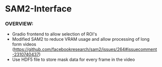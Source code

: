 # SAM2-Interface

### OVERVIEW:
- Gradio frontend to allow selection of ROI's
- Modified SAM2 to reduce VRAM usage and allow processing of long form videos (https://github.com/facebookresearch/sam2/issues/264#issuecomment-2310740437)
- Use HDF5 file to store mask data for every frame in the video
